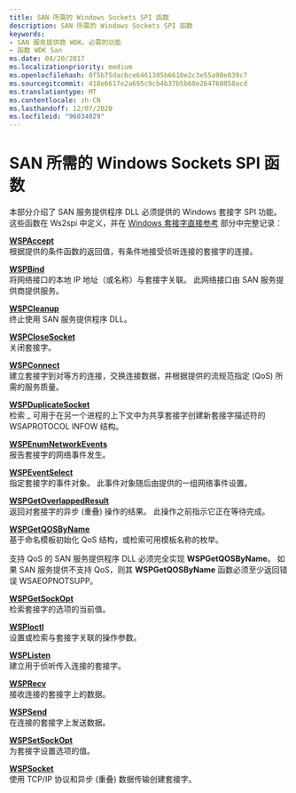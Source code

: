 ```yaml
---
title: SAN 所需的 Windows Sockets SPI 函数
description: SAN 所需的 Windows Sockets SPI 函数
keywords:
- SAN 服务提供商 WDK，必需的功能
- 函数 WDK San
ms.date: 04/20/2017
ms.localizationpriority: medium
ms.openlocfilehash: 0f5b75dacbce6461305b6610e2c3e55a98e039c7
ms.sourcegitcommit: 418e6617e2a695c9cb4b37b5b60e264760858acd
ms.translationtype: MT
ms.contentlocale: zh-CN
ms.lasthandoff: 12/07/2020
ms.locfileid: "96834029"
---
```

# <a name="windows-sockets-spi-functions-required-for-sans"></a>SAN 所需的 Windows Sockets SPI 函数





本部分介绍了 SAN 服务提供程序 DLL 必须提供的 Windows 套接字 SPI 功能。 这些函数在 Ws2spi 中定义，并在 [Windows 套接字直接参考](/previous-versions/windows/hardware/network/ff565857(v=vs.85)) 部分中完整记录：

<a href="" id="wspaccept"></a>[**WSPAccept**](/previous-versions/windows/hardware/network/ff566266(v=vs.85))  
根据提供的条件函数的返回值，有条件地接受侦听连接的套接字的连接。

<a href="" id="wspbind"></a>[**WSPBind**](/previous-versions/windows/hardware/network/ff566268(v=vs.85))  
将网络接口的本地 IP 地址（或名称）与套接字关联。 此网络接口由 SAN 服务提供商提供服务。

<a href="" id="wspcleanup"></a>[**WSPCleanup**](/previous-versions/windows/hardware/network/ff566270(v=vs.85))  
终止使用 SAN 服务提供程序 DLL。

<a href="" id="wspclosesocket"></a>[**WSPCloseSocket**](/previous-versions/windows/hardware/network/ff566273(v=vs.85))  
关闭套接字。

<a href="" id="wspconnect"></a>[**WSPConnect**](/previous-versions/windows/hardware/network/ff566275(v=vs.85))  
建立套接字到对等方的连接，交换连接数据，并根据提供的流规范指定 (QoS) 所需的服务质量。

<a href="" id="wspduplicatesocket"></a>[**WSPDuplicateSocket**](/previous-versions/windows/hardware/network/ff566282(v=vs.85))  
检索 \_ 可用于在另一个进程的上下文中为共享套接字创建新套接字描述符的 WSAPROTOCOL INFOW 结构。

<a href="" id="wspenumnetworkevents"></a>[**WSPEnumNetworkEvents**](/previous-versions/windows/hardware/network/ff566284(v=vs.85))  
报告套接字的网络事件发生。

<a href="" id="wspeventselect"></a>[**WSPEventSelect**](/previous-versions/windows/hardware/network/ff566287(v=vs.85))  
指定套接字的事件对象。 此事件对象随后由提供的一组网络事件设置。

<a href="" id="wspgetoverlappedresult"></a>[**WSPGetOverlappedResult**](/previous-versions/windows/hardware/network/ff566288(v=vs.85))  
返回对套接字的异步 (重叠) 操作的结果。 此操作之前指示它正在等待完成。

<a href="" id="wspgetqosbyname"></a>[**WSPGetQOSByName**](/previous-versions/windows/hardware/network/ff566290(v=vs.85))  
基于命名模板初始化 QoS 结构，或检索可用模板名称的枚举。

支持 QoS 的 SAN 服务提供程序 DLL 必须完全实现 **WSPGetQOSByName**。 如果 SAN 服务提供不支持 QoS，则其 **WSPGetQOSByName** 函数必须至少返回错误 WSAEOPNOTSUPP。

<a href="" id="wspgetsockopt"></a>[**WSPGetSockOpt**](/previous-versions/windows/hardware/network/ff566292(v=vs.85))  
检索套接字的选项的当前值。

<a href="" id="wspioctl"></a>[**WSPIoctl**](/previous-versions/windows/hardware/network/ff566296(v=vs.85))  
设置或检索与套接字关联的操作参数。

<a href="" id="wsplisten"></a>[**WSPListen**](/previous-versions/windows/hardware/network/ff566297(v=vs.85))  
建立用于侦听传入连接的套接字。

<a href="" id="wsprecv"></a>[**WSPRecv**](/previous-versions/windows/hardware/network/ff566309(v=vs.85))  
接收连接的套接字上的数据。

<a href="" id="wspsend"></a>[**WSPSend**](/previous-versions/windows/hardware/network/ff566316(v=vs.85))  
在连接的套接字上发送数据。

<a href="" id="wspsetsockopt"></a>[**WSPSetSockOpt**](/previous-versions/windows/hardware/network/ff566318(v=vs.85))  
为套接字设置选项的值。

<a href="" id="wspsocket"></a>[**WSPSocket**](/previous-versions/windows/hardware/network/ff566319(v=vs.85))  
使用 TCP/IP 协议和异步 (重叠) 数据传输创建套接字。

 

